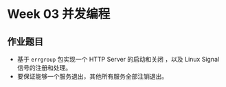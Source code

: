# Week 03 并发编程

## 作业题目

- 基于 `errgroup` 包实现一个 HTTP Server 的启动和关闭 ，以及 Linux Signal 信号的注册和处理。 
- 要保证能够一个服务退出，其他所有服务全部注销退出。
